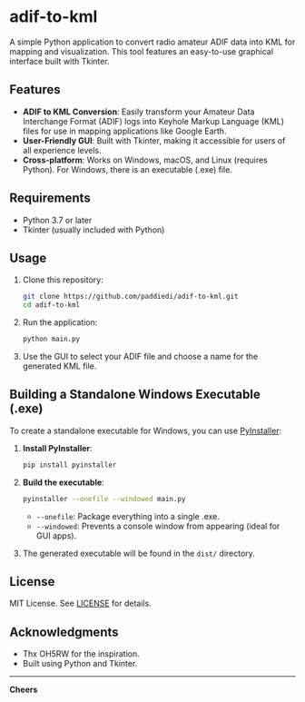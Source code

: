 # adif-to-kml

A simple Python application to convert radio amateur ADIF data into KML for mapping and visualization. This tool features an easy-to-use graphical interface built with Tkinter.

## Features

- **ADIF to KML Conversion**: Easily transform your Amateur Data Interchange Format (ADIF) logs into Keyhole Markup Language (KML) files for use in mapping applications like Google Earth.
- **User-Friendly GUI**: Built with Tkinter, making it accessible for users of all experience levels.
- **Cross-platform**: Works on Windows, macOS, and Linux (requires Python). For Windows, there is an executable (.exe) file.

## Requirements

- Python 3.7 or later
- Tkinter (usually included with Python)

## Usage

1. Clone this repository:
   ```bash
   git clone https://github.com/paddiedi/adif-to-kml.git
   cd adif-to-kml
   ```

2. Run the application:
   ```bash
   python main.py
   ```

3. Use the GUI to select your ADIF file and choose a name for the generated KML file.

## Building a Standalone Windows Executable (.exe)

To create a standalone executable for Windows, you can use [PyInstaller](https://pyinstaller.org/):

1. **Install PyInstaller**:
   ```bash
   pip install pyinstaller
   ```

2. **Build the executable**:
   ```bash
   pyinstaller --onefile --windowed main.py
   ```
   - `--onefile`: Package everything into a single .exe.
   - `--windowed`: Prevents a console window from appearing (ideal for GUI apps).

3. The generated executable will be found in the `dist/` directory.

## License

MIT License. See [LICENSE](LICENSE) for details.

## Acknowledgments

- Thx OH5RW for the inspiration.
- Built using Python and Tkinter.

---

**Cheers**
